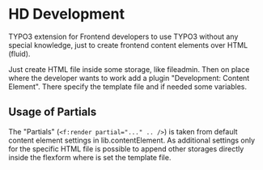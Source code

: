 # HD Development
TYPO3 extension for Frontend developers to use TYPO3 without any special knowledge, just to create frontend content elements over HTML (fluid).

Just create HTML file inside some storage, like fileadmin. Then on place where the developer wants to work add a plugin "Development: Content Element". There specify the template file and if needed some variables.
## Usage of Partials
The "Partials" (`<f:render partial="..." .. />`) is taken from default content element settings in lib.contentElement. As additional settings only for the specific HTML file is possible to append other storages directly inside the flexform where is set the template file.
